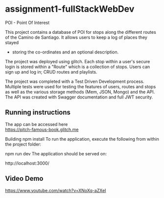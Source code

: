 # assignment1-fullStackWebDev

POI - Point Of Interest

This project contains a database of POI for stops along the different routes of the Camino de Santiago. It allows users to keep a log of places they stayed
- storing the co-ordinates and an optional description.

The project was deployed using glitch. Each stop within a user's secure login is stored within a "Route" which is a collection of stops. Users can sign up and log in;
CRUD routes and playlists.

The project was completed with a Test Driven Development process. Multiple tests were used for testing the features of users, routes and stops as well as the various
 storage methods (Mem, JSON, Mongo) and the API. The API was created with Swagger documentation and full JWT security.

## Running instructions
The app can be accessed here  
https://pitch-famous-book.glitch.me

Building
npm install
To run the application, execute the following from within the project folder:

npm run dev
The application should be served on:

http://localhost:3000/

## Video Demo
https://www.youtube.com/watch?v=XNoXq-aZXeI

